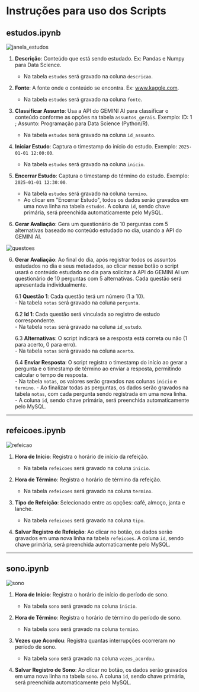 # Instruções para uso dos Scripts


## estudos.ipynb
![janela_estudos](https://github.com/user-attachments/assets/674939e5-b431-4346-b707-58ed139da98f)

1. **Descrição**: Conteúdo que está sendo estudado. Ex: Pandas e Numpy para Data Science.  
   - Na tabela `estudos` será gravado na coluna `descricao`.

2. **Fonte**: A fonte onde o conteúdo se encontra. Ex: www.kaggle.com.  
   - Na tabela `estudos` será gravado na coluna `fonte`.

3. **Classificar Assunto**: Usa a API do GEMINI AI para classificar o conteúdo conforme as opções na tabela `assuntos_gerais`. Exemplo: ID: 1 ; Assunto: Programação para Data Science (Python/R).  
   - Na tabela `estudos` será gravado na coluna `id_assunto`.

4. **Iniciar Estudo**: Captura o timestamp do início do estudo. Exemplo: `2025-01-01 12:00:00`.  
   - Na tabela `estudos` será gravado na coluna `inicio`.

5. **Encerrar Estudo**: Captura o timestamp do término do estudo. Exemplo: `2025-01-01 12:30:00`.  
   - Na tabela `estudos` será gravado na coluna `termino`.
   - Ao clicar em "Encerrar Estudo", todos os dados serão gravados em uma nova linha na tabela `estudos`. A coluna `id`, sendo chave primária, será preenchida automaticamente pelo MySQL.

6. **Gerar Avaliação**: Gera um questionário de 10 perguntas com 5 alternativas baseado no conteúdo estudado no dia, usando a API do GEMINI AI.

![questoes](https://github.com/user-attachments/assets/e9be6757-4441-4611-af0b-d140c78f360b)

6. **Gerar Avaliação**: Ao final do dia, após registrar todos os assuntos estudados no dia e seus metadados, ao clicar nesse botão o script usará o conteúdo estudado no dia para solicitar à API do GEMINI AI um questionário de 10 perguntas com 5 alternativas. Cada questão será apresentada individualmente.

   6.1 **Questão 1**: Cada questão terá um número (1 a 10).  
       - Na tabela `notas` será gravado na coluna `pergunta`.

   6.2 **Id 1**: Cada questão será vinculada ao registro de estudo correspondente.  
       - Na tabela `notas` será gravado na coluna `id_estudo`.

   6.3 **Alternativas**: O script indicará se a resposta está correta ou não (1 para acerto, 0 para erro).  
       - Na tabela `notas` será gravado na coluna `acerto`.

   6.4 **Enviar Resposta**: O script registra o timestamp do início ao gerar a pergunta e o timestamp de término ao enviar a resposta, permitindo calcular o tempo de resposta.  
       - Na tabela `notas`, os valores serão gravados nas colunas `inicio` e `termino`.
       - Ao finalizar todas as perguntas, os dados serão gravados na tabela `notas`, com cada pergunta sendo registrada em uma nova linha.  
       - A coluna `id`, sendo chave primária, será preenchida automaticamente pelo MySQL.
---

## refeicoes.ipynb
![refeicao](https://github.com/user-attachments/assets/87bbd4a0-2db7-4ccb-969f-7a2c84558e4f)


1. **Hora de Início**: Registra o horário de início da refeição.  
   - Na tabela `refeicoes` será gravado na coluna `inicio`.

2. **Hora de Término**: Registra o horário de término da refeição.  
   - Na tabela `refeicoes` será gravado na coluna `termino`.

3. **Tipo de Refeição**: Selecionado entre as opções: café, almoço, janta e lanche.  
   - Na tabela `refeicoes` será gravado na coluna `tipo`.

4. **Salvar Registro de Refeição**: Ao clicar no botão, os dados serão gravados em uma nova linha na tabela `refeicoes`. A coluna `id`, sendo chave primária, será preenchida automaticamente pelo MySQL.

---

## sono.ipynb
![sono](https://github.com/user-attachments/assets/f76c1cd4-84d5-4963-aa79-d64b090531e2)


1. **Hora de Início**: Registra o horário de início do período de sono.  
   - Na tabela `sono` será gravado na coluna `inicio`.

2. **Hora de Término**: Registra o horário de término do período de sono.  
   - Na tabela `sono` será gravado na coluna `termino`.

3. **Vezes que Acordou**: Registra quantas interrupções ocorreram no período de sono.  
   - Na tabela `sono` será gravado na coluna `vezes_acordou`.

4. **Salvar Registro de Sono**: Ao clicar no botão, os dados serão gravados em uma nova linha na tabela `sono`. A coluna `id`, sendo chave primária, será preenchida automaticamente pelo MySQL.
